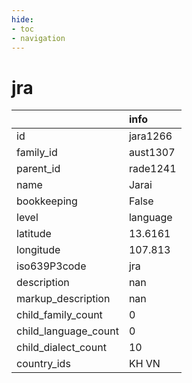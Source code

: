 ```yaml
---
hide:
- toc
- navigation
---
```

# jra
|                      | info     |
|:---------------------|:---------|
| id                   | jara1266 |
| family_id            | aust1307 |
| parent_id            | rade1241 |
| name                 | Jarai    |
| bookkeeping          | False    |
| level                | language |
| latitude             | 13.6161  |
| longitude            | 107.813  |
| iso639P3code         | jra      |
| description          | nan      |
| markup_description   | nan      |
| child_family_count   | 0        |
| child_language_count | 0        |
| child_dialect_count  | 10       |
| country_ids          | KH VN    |